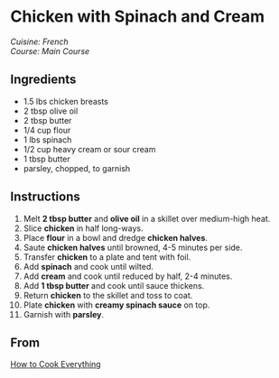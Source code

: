 # Chicken with Spinach and Cream

_Cuisine:  French_<br />
_Course:  Main Course_

## Ingredients

- 1.5 lbs chicken breasts
- 2 tbsp olive oil
- 2 tbsp butter
- 1/4 cup flour
- 1 lbs spinach
- 1/2 cup heavy cream or sour cream
- 1 tbsp butter
- parsley, chopped, to garnish

## Instructions

1. Melt **2 tbsp butter** and **olive oil** in a skillet over medium-high heat.
1. Slice **chicken** in half long-ways.
1. Place **flour** in a bowl and dredge **chicken halves**.
1. Saute **chicken halves** until browned, 4-5 minutes per side.
1. Transfer **chicken** to a plate and tent with foil.
1. Add **spinach** and cook until wilted.
1. Add **cream** and cook until reduced by half, 2-4 minutes.
1. Add **1 tbsp butter** and cook until sauce thickens.
1. Return **chicken** to the skillet and toss to coat.
1. Plate **chicken** with **creamy spinach sauce** on top.
1. Garnish with **parsley**.

## From

[How to Cook Everything](https://bittmanproject.com/cookbooks/)